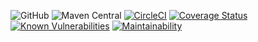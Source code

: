 
![GitHub](https://img.shields.io/github/license/nhojpatrick/nhojpatrick-qa-sortpom?style=plastic)
![Maven Central](https://img.shields.io/maven-central/v/com.github.nhojpatrick.qa/nhojpatrick-sortpom-sortorderfile)
[![CircleCI](https://circleci.com/gh/nhojpatrick/nhojpatrick-qa-sortpom/tree/develop.svg?style=svg)](https://circleci.com/gh/nhojpatrick/nhojpatrick-qa-sortpom/tree/develop)
[![Coverage Status](https://coveralls.io/repos/github/nhojpatrick/nhojpatrick-qa-sortpom/badge.svg?branch=develop)](https://coveralls.io/github/nhojpatrick/nhojpatrick-qa-sortpom?branch=develop)
[![Known Vulnerabilities](https://snyk.io/test/github/nhojpatrick/nhojpatrick-qa-sortpom/develop/badge.svg)](https://snyk.io/test/github/nhojpatrick/nhojpatrick-qa-sortpom/develop)
[![Maintainability](https://api.codeclimate.com/v1/badges/b66727c363f4a03f4f57/maintainability)](https://codeclimate.com/github/nhojpatrick/nhojpatrick-qa-sortpom/maintainability)
